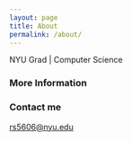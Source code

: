 ```yaml
---
layout: page
title: About
permalink: /about/
---
```

NYU Grad | Computer Science

### More Information


### Contact me

[rs5606@nyu.edu](mailto:rs5606@@nyu.edu)
